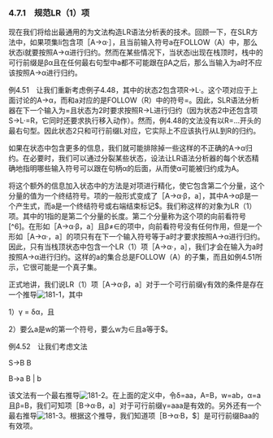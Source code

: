 ### 4.7.1　规范LR（1）项

现在我们将给出最通用的为文法构造LR语法分析表的技术。回顾一下，在SLR方法中，如果项集Ii包含项［A→α·］，且当前输入符号a在FOLLOW（A）中，那么状态i就要按照A→α进行归约。然而在某些情况下，当状态i出现在栈顶时，栈中的可行前缀是βα且在任何最右句型中a都不可能跟在βA之后，那么当输入为a时不应该按照A→α进行归约。

例4.51　让我们重新考虑例子4.48，其中的状态2包含项R→L·。这个项对应于上面讨论的A→α，而和a对应的是FOLLOW（R）中的符号=。因此，SLR语法分析器在下一个输入为=且状态为2时要求按照R→L进行归约（因为状态2中还包含项S→L·=R，它同时还要求执行移入动作）。然而，例4.48的文法没有以R=…开头的最右句型。因此状态2只和可行前缀L对应，它实际上不应该执行从L到R的归约。

如果在状态中包含更多的信息，我们就可能排除掉一些这样的不正确的A→α归约。在必要时，我们可以通过分裂某些状态，设法让LR语法分析器的每个状态精确地指明哪些输入符号可以跟在句柄α的后面，从而使α可能被归约成为A。

将这个额外的信息加入状态中的方法是对项进行精化，使它包含第二个分量，这个分量的值为一个终结符号。项的一般形式变成了［A→α·β，a］，其中A→αβ是一个产生式，而a是一个终结符号或右端结束标记$。我们称这样的对象为LR（1）项。其中的1指的是第二个分量的长度。第二个分量称为这个项的向前看符号[^6]。在形如［A→α·β，a］且β≠∈的项中，向前看符号没有任何作用，但是一个形如［A→α·，a］的项只有在下一个输入符号等于a时才要求按照A→α进行归约。因此，只有当栈顶状态中包含一个LR（1）项［A→α·，a］，我们才会在输入为a时按照A→α进行归约。这样的a的集合总是FOLLOW（A）的子集，而且如例4.51所示，它很可能是一个真子集。

正式地讲，我们说LR（1）项［A→α·β，a］对于一个可行前缀γ有效的条件是存在一个推导![181-1](../Images/image04237.jpeg)，其中

1）γ = δα，且

2）要么a是w的第一个符号，要么w为∈且a等于$。

例4.52　让我们考虑文法

S→B B

B→a B | b

该文法有一个最右推导![181-2](../Images/image04238.jpeg)。在上面的定义中，令δ=aa，A=B，w=ab，α=a且β=B，我们可知项［B→α·B，a］对于可行前缀γ=aaa是有效的。另外还有一个最右推导![181-3](../Images/image04239.jpeg)。根据这个推导，我们知道项［B→α·B，$］是可行前缀Baa的有效项。